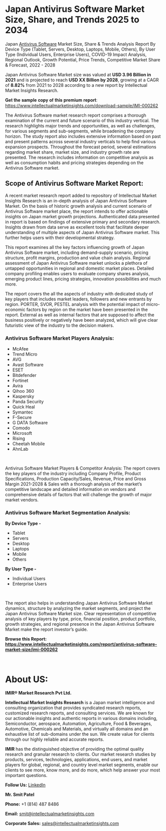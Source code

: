 <h1>Japan Antivirus Software Market Size, Share, and Trends 2025 to 2034</h1>
<p>Japan <a href="https://www.intellectualmarketinsights.com/report/antivirus-software-market-size/imi-000262">Antivirus Software</a> Market Size, Share &amp; Trends Analysis Report By Device Type (Tablet, Servers, Desktop, Laptops, Mobile, Others), By User Type (Individual Users, Enterprise Users), COVID-19 Impact Analysis, Regional Outlook, Growth Potential, Price Trends, Competitive Market Share &amp; Forecast, 2022 - 2028</p>
<p>Japan Antivirus Software Market size was valued at&nbsp;<strong>USD 3.96 Billion in 2021</strong>&nbsp;and is projected to reach&nbsp;<strong>USD XX Billion by 2028</strong>, growing at a CAGR of&nbsp;<strong>8.82%</strong>&nbsp;from 2021 to 2028 according to a new report by Intellectual Market Insights Research.</p>
<p>𝐆𝐞𝐭 𝐭𝐡𝐞 𝐬𝐚𝐦𝐩𝐥𝐞 𝐜𝐨𝐩𝐲 𝐨𝐟 𝐭𝐡𝐢𝐬 𝐩𝐫𝐞𝐦𝐢𝐮𝐦 𝐫𝐞𝐩𝐨𝐫𝐭: <a href="https://www.intellectualmarketinsights.com/download-sample/IMI-000262">https://www.intellectualmarketinsights.com/download-sample/IMI-000262</a></p>
<p>The Antivirus Software market research report comprises a thorough examination of the current and future scenario of this industry vertical. The research highlights major trends and opportunities, as well as challenges, for various segments and sub-segments, while broadening the company horizon. The study report also includes extensive information based on past and present patterns across several industry verticals to help find various expansion prospects. Throughout the forecast period, several estimations regarding market share, market size, and industry growth rate are presented. The research includes information on competitive analysis as well as consumption habits and pricing strategies depending on the Antivirus Software market.</p>
<h2>Scope of Antivirus Software Market Report:</h2>
<p>A recent market research report added to repository of Intellectual Market Insights Research is an in-depth analysis of Japan Antivirus Software Market. On the basis of historic growth analysis and current scenario of Antivirus Software market place, the report intends to offer actionable insights on Japan market growth projections. Authenticated data presented in report is based on findings of extensive primary and secondary research. Insights drawn from data serve as excellent tools that facilitate deeper understanding of multiple aspects of Japan Antivirus Software market. This further helps users with their developmental strategy.</p>
<p>This report examines all the key factors influencing growth of Japan Antivirus Software market, including demand-supply scenario, pricing structure, profit margins, production and value chain analysis. Regional assessment of Japan Antivirus Software market unlocks a plethora of untapped opportunities in regional and domestic market places. Detailed company profiling enables users to evaluate company shares analysis, emerging product lines, pricing strategies, innovation possibilities and much more.</p>
<p>The report covers the all the aspects of industry with dedicated study of key players that includes market leaders, followers and new entrants by region. PORTER, SVOR, PESTEL analysis with the potential impact of micro-economic factors by region on the market have been presented in the report. External as well as internal factors that are supposed to affect the business positively or negatively have been analyzed, which will give clear futuristic view of the industry to the decision makers.</p>
<h3>Antivirus Software Market Players Analysis:</h3>
<ul>
<li>McAfee</li>
<li>Trend Micro</li>
<li>AVG</li>
<li>Avast Software</li>
<li>ESET</li>
<li>Bitdefender</li>
<li>Fortinet</li>
<li>Avira</li>
<li>Qihoo 360</li>
<li>Kaspersky</li>
<li>Panda Security</li>
<li>Quick Heal</li>
<li>Symantec</li>
<li>F-Secure</li>
<li>G DATA Software</li>
<li>Comodo</li>
<li>Microsoft</li>
<li>Rising</li>
<li>Cheetah Mobile</li>
<li>AhnLab</li>
</ul>
<p>&nbsp;</p>
<p>Antivirus Software Market Players &amp; Competitor Analysis: The report covers the key players of the industry including Company Profile, Product Specifications, Production Capacity/Sales, Revenue, Price and Gross Margin 2021-2028 &amp; Sales with a thorough analysis of the market&rsquo;s competitive landscape and detailed information on vendors and comprehensive details of factors that will challenge the growth of major market vendors.</p>
<h3>Antivirus Software Market Segmentation Analysis:</h3>
<p><strong>By Device Type -&nbsp;</strong></p>
<ul>
<li>Tablet</li>
<li>Servers</li>
<li>Desktop</li>
<li>Laptops</li>
<li>Mobile</li>
<li>Others</li>
</ul>
<p><strong>By User Type -&nbsp;</strong></p>
<ul>
<li>Individual Users</li>
<li>Enterprise Users</li>
</ul>
<p>&nbsp;</p>
<p>The report also helps in understanding Japan Antivirus Software Market dynamics, structure by analyzing the market segments, and project the Japan Antivirus Software&nbsp;Market size. Clear representation of competitive analysis of key players by type, price, financial position, product portfolio, growth strategies, and regional presence in the Japan Antivirus Software Market make the report investor&rsquo;s guide.</p>
<p><strong>Browse this Report:&nbsp; </strong><a href="https://www.intellectualmarketinsights.com/report/antivirus-software-market-size/imi-000262"><strong>https://www.intellectualmarketinsights.com/report/antivirus-software-market-size/imi-000262</strong></a></p>
<p>&nbsp;</p>
<h1>About US:</h1>
<p><strong>IMIR&reg; Market Research Pvt Ltd.</strong></p>
<p><strong>Intellectual Market Insights Research</strong> is a Japan market intelligence and consulting organization that provides syndicated research reports, customized research reports, and consulting services. We are known for our actionable insights and authentic reports in various domains including, Semiconductor, aerospace, Automation, Agriculture, Food &amp; Beverages, Automotive, Chemicals and Materials, and virtually all domains and an exhaustive list of sub-domains under the sun. We create value for clients through our highly reliable and accurate reports.</p>
<p><strong>IMIR</strong> has the distinguished objective of providing the optimal quality research and granular research to clients. Our market research studies by products, services, technologies, applications, end users, and market players for global, regional, and country level market segments, enable our clients to see more, know more, and do more, which help answer your most important questions.</p>
<p><strong>Follow Us:</strong> <a href="https://www.linkedin.com/company/imir-marketresearch/">LinkedIn</a></p>
<p><strong>Mr. Smit Patel</strong></p>
<p><strong>Phone:</strong> +1 (814) 487 8486</p>
<p><strong>Email:</strong> <a href="mailto:smit@intellectualmarketinsights.com">smit@intellectualmarketinsights.com</a></p>
<p><strong>Corporate Sales:</strong> <a href="mailto:sales@intellectualmarketinsights.com">sales@intellectualmarketinsights.com</a></p>
<p>&nbsp;</p>
<p>&nbsp;</p>
